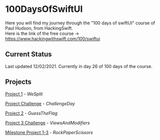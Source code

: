 # 100DaysOfSwiftUI

Here you will find my journey through the "100 days of swiftUI" course of Paul Hudson, from HackingSwift.<br/>
Here is the link of the free course -> https://www.hackingwithswift.com/100/swiftui

## Current Status

Last updated 12/02/2021. Currently in day 26 of 100 days of the course.

## Projects

[Project 1](01-splitThat) - *WeSplit*

[Project Challenge](02-timeConverter) - *ChallengeDay*

[Project 2](03-guessTheFlag) - *GuessTheFlag*

[Project 3 Challenge](04-ViewsAndModifiers) - *ViewsAndModifiers*

[Milestone Project 1-3](05-MilestoneProject1-3) - *RockPaperScissors*


